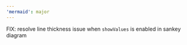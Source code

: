 ```yaml
---
'mermaid': major
---
```


FIX: resolve line thickness issue when `showValues` is enabled in sankey diagram
